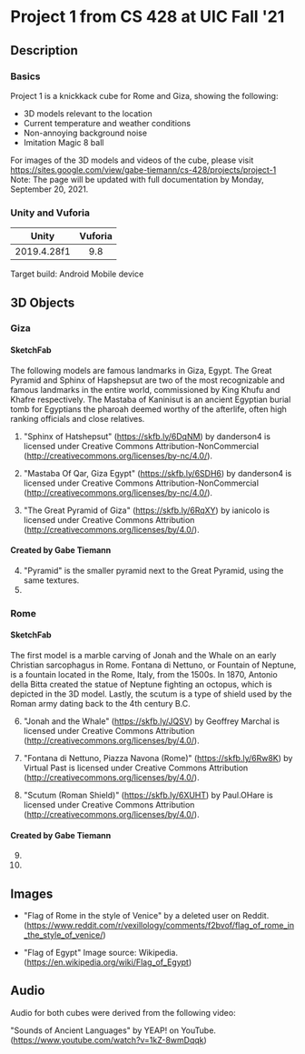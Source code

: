# Project 1 from CS 428 at UIC Fall '21

## Description
### Basics
Project 1 is a knickkack cube for Rome and Giza, showing the following:
- 3D models relevant to the location
- Current temperature and weather conditions
- Non-annoying background noise
- Imitation Magic 8 ball

For images of the 3D models and videos of the cube, please visit https://sites.google.com/view/gabe-tiemann/cs-428/projects/project-1 
Note: The page will be updated with full documentation by Monday, September 20, 2021.

### Unity and Vuforia

Unity        | Vuforia
:----------: | :----------:
2019.4.28f1  | 9.8

Target build: Android Mobile device

## 3D Objects 
### Giza
#### SketchFab
The following models are famous landmarks in Giza, Egypt.  The Great Pyramid and Sphinx of Hapshepsut are two of the most recognizable and famous landmarks in the entire world, commissioned by King Khufu and Khafre respectively.  The Mastaba of Kaninisut is an ancient Egyptian burial tomb for Egyptians the pharoah deemed worthy of the afterlife, often high ranking officials and close relatives.

1. "Sphinx of Hatshepsut" (https://skfb.ly/6DqNM) by danderson4 is licensed under Creative Commons Attribution-NonCommercial (http://creativecommons.org/licenses/by-nc/4.0/).

2. "Mastaba Of Qar, Giza Egypt" (https://skfb.ly/6SDH6) by danderson4 is licensed under Creative Commons Attribution-NonCommercial (http://creativecommons.org/licenses/by-nc/4.0/).

3. "The Great Pyramid of Giza" (https://skfb.ly/6RqXY) by ianicolo is licensed under Creative Commons Attribution (http://creativecommons.org/licenses/by/4.0/).

#### Created by Gabe Tiemann
4. "Pyramid" is the smaller pyramid next to the Great Pyramid, using the same textures.
5. 

### Rome
#### SketchFab
The first model is a marble carving of Jonah and the Whale on an early Christian sarcophagus in Rome.  Fontana di Nettuno, or Fountain of Neptune, is a fountain located in the Rome, Italy, from the 1500s. In 1870, Antonio della Bitta created the statue of Neptune fighting an octopus, which is depicted in the 3D model.  Lastly, the scutum is a type of shield used by the Roman army dating back to the 4th century B.C. 

6. "Jonah and the Whale" (https://skfb.ly/JQSV) by Geoffrey Marchal is licensed under Creative Commons Attribution (http://creativecommons.org/licenses/by/4.0/).

7. "Fontana di Nettuno, Piazza Navona (Rome)" (https://skfb.ly/6Rw8K) by Virtual Past is licensed under Creative Commons Attribution (http://creativecommons.org/licenses/by/4.0/).

8. "Scutum (Roman Shield)" (https://skfb.ly/6XUHT) by Paul.OHare is licensed under Creative Commons Attribution (http://creativecommons.org/licenses/by/4.0/).

#### Created by Gabe Tiemann 
9. 
10. 

## Images
- "Flag of Rome in the style of Venice" by a deleted user on Reddit. (https://www.reddit.com/r/vexillology/comments/f2bvof/flag_of_rome_in_the_style_of_venice/)

- "Flag of Egypt" Image source: Wikipedia. (https://en.wikipedia.org/wiki/Flag_of_Egypt)

## Audio
Audio for both cubes were derived from the following video: 

"Sounds of Ancient Languages" by YEAP! on YouTube. (https://www.youtube.com/watch?v=1kZ-8wmDqqk)